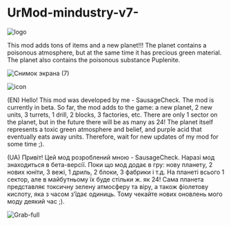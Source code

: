 # UrMod-mindustry-v7-


![logo](https://github.com/misterfirer/UrMod-mindustry-v7-/assets/75091040/ff4265d2-4c7f-4ad9-82cd-cc555b1c0aa1)




This mod adds tons of items and a new planet!!! The planet contains a poisonous atmosphere, but at the same time it has precious green material. The planet also contains the poisonous substance Puplenite.

![Снимок экрана (7)](https://github.com/misterfirer/UrMod-mindustry-v7-/assets/75091040/a4c304e7-16d9-478d-9953-7c6ed7145b21)

![icon](https://github.com/misterfirer/UrMod-mindustry-v7-/assets/75091040/cb6b1876-3426-4778-b166-b13d143e7579)

(EN)
Hello! This mod was developed by me - SausageCheck. The mod is currently in beta. So far, the mod adds to the game: a new planet, 2 new units, 3 turrets, 1 drill, 2 blocks, 3 factories, etc. There are only 1 sector on the planet, but in the future there will be as many as 24! The planet itself represents a toxic green atmosphere and belief, and purple acid that eventually eats away units. Therefore, wait for new updates of my mod for some time ;).

(UA)
Привіт! Цей мод розроблений мною - SausageCheck. Наразі мод знаходиться в бета-версії. Поки що мод додає в гру: нову планету, 2 нових юніти, 3 вежі, 1 дриль, 2 блоки, 3 фабрики і т.д. На планеті всього 1 сектор, але в майбутньому їх буде стільки ж. як 24! Сама планета представляє токсичну зелену
атмосферу та віру, а також фіолетову кислоту, яка з часом з’їдає одиниць. Тому чекайте нових оновлень мого моду деякий час ;).

![Grab-full](https://github.com/misterfirer/UrMod-mindustry-v7-/assets/75091040/afcc6928-f866-4274-8633-0e9653d7ab08)








